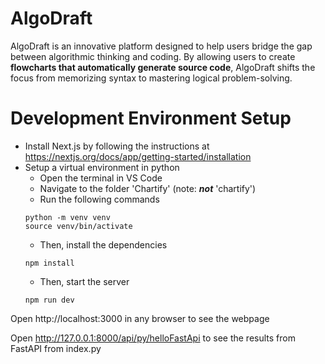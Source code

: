 # AlgoDraft

AlgoDraft is an innovative platform designed to help users bridge the gap between algorithmic thinking and coding. By allowing users to create **flowcharts that automatically generate source code**, AlgoDraft shifts the focus from memorizing syntax to mastering logical problem-solving. 

# Development Environment Setup

* Install Next.js by following the instructions at https://nextjs.org/docs/app/getting-started/installation
* Setup a virtual environment in python
    * Open the terminal in VS Code
    * Navigate to the folder 'Chartify' (note: ***not*** 'chartify')
    * Run the following commands
    ```
    python -m venv venv
    source venv/bin/activate
    ```
    * Then, install the dependencies
    ```
    npm install
    ```
    * Then, start the server
    ```
    npm run dev
    ```

Open http://localhost:3000 in any browser to see the webpage

Open http://127.0.0.1:8000/api/py/helloFastApi to see the results from FastAPI from index.py
